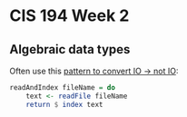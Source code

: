 # CIS 194 Week 2
## Algebraic data types

Often use this [pattern to convert IO -> not IO](http://stackoverflow.com/questions/1675366/a-haskell-function-of-type-io-string-string):
```haskell
readAndIndex fileName = do
    text <- readFile fileName
    return $ index text
```